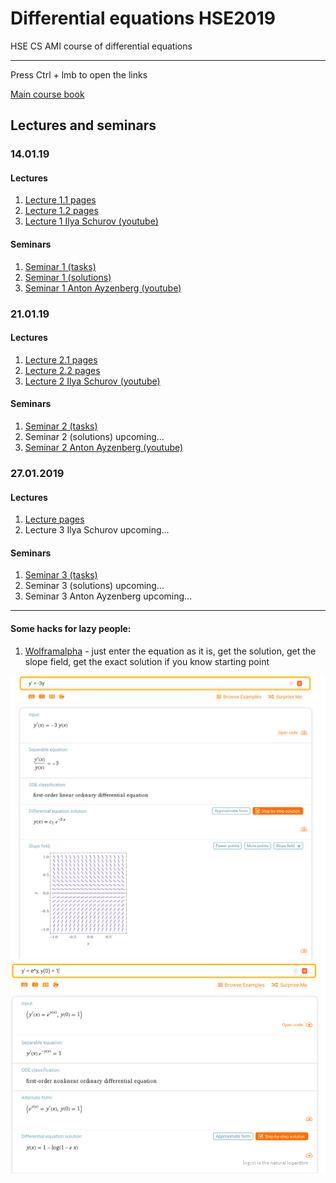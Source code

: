# Differential equations HSE2019
HSE CS AMI course of differential equations

---
Press Ctrl + lmb to open the links

[Main course book](http://math-info.hse.ru/odebook/#top/)

## Lectures and seminars  

### 14.01.19
#### Lectures
  1. [Lecture 1.1 pages](http://math-info.hse.ru/odebook) 
  1. [Lecture 1.2 pages](http://math-info.hse.ru/odebook/chapter/label/chap:2:auto) 
  1. [Lecture 1 Ilya Schurov (youtube)](https://youtu.be/j4HehpY3Eng)
  
#### Seminars
  1. [Seminar 1 (tasks)](http://math-info.hse.ru/a/2018-19/cs-ode/seminar01.pdf)
  1. [Seminar 1 (solutions)](https://github.com/birshert/Differential-equations-HSE2019/blob/master/Sem%20solutions/List%201.pdf)
  1. [Seminar 1 Anton Ayzenberg (youtube)](https://youtu.be/VzVUW-K78pY)

### 21.01.19
#### Lectures
  1. [Lecture 2.1 pages](http://math-info.hse.ru/odebook/chapter/label/chap:2:auto/#label_h2_number_2_2)
  1. [Lecture 2.2 pages](http://math-info.hse.ru/odebook/chapter/label/chap:3:eu/#label_sec_3_sep-var)
  1. [Lecture 2 Ilya Schurov (youtube)](https://youtu.be/V2nJRKmJXYA)
  
#### Seminars
  1. [Seminar 2 (tasks)](http://math-info.hse.ru/a/2018-19/cs-ode/seminar02.pdf)
  1. Seminar 2 (solutions) upcoming...
  1. [Seminar 2 Anton Ayzenberg (youtube)](https://youtu.be/e8CFojou0Ps)

### 27.01.2019
#### Lectures
  1. [Lecture pages](http://math-info.hse.ru/odebook/chapter/label/chap:3:eu/#label_chap_3_eu)
  1. Lecture 3 Ilya Schurov upcoming...
  
#### Seminars
  1. [Seminar 3 (tasks)](http://math-info.hse.ru/a/2018-19/cs-ode/seminar03.pdf)
  1. Seminar 3 (solutions) upcoming...
  1. Seminar 3 Anton Ayzenberg upcoming...
---

#### Some hacks for lazy people:
  1. [Wolframalpha](https://www.wolframalpha.com) - just enter the equation as it is, get the solution, get the slope field, get the exact solution if you know starting point
  
  ![](https://github.com/birshert/Differential-equations-HSE2019/blob/master/img/Sample%201.png)
  ![](https://github.com/birshert/Differential-equations-HSE2019/blob/master/img/Sample%202.png)

